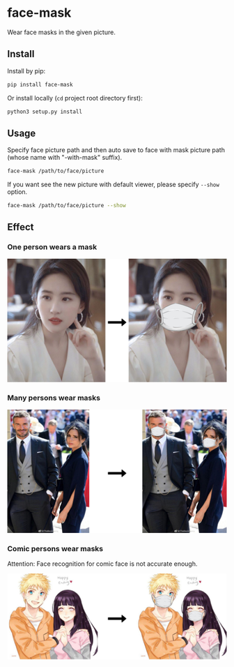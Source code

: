 # face-mask
Wear face masks in the given picture.

## Install
Install by pip:
```bash
pip install face-mask
```

Or install locally (`cd` project root directory first):
```bash
python3 setup.py install
```

## Usage
Specify face picture path and then auto save to face with mask picture path 
(whose name with "-with-mask" suffix).
```bash
face-mask /path/to/face/picture
```

If you want see the new picture with default viewer, please specify `--show` option.
```bash
face-mask /path/to/face/picture --show
```

## Effect
### One person wears a mask
![](images/face-mask-single.jpg)

### Many persons wear masks
![](images/face-mask-multi.jpg)

### Comic persons wear masks
Attention: Face recognition for comic face is not accurate enough.

![](images/face-mask-comic.jpg)
